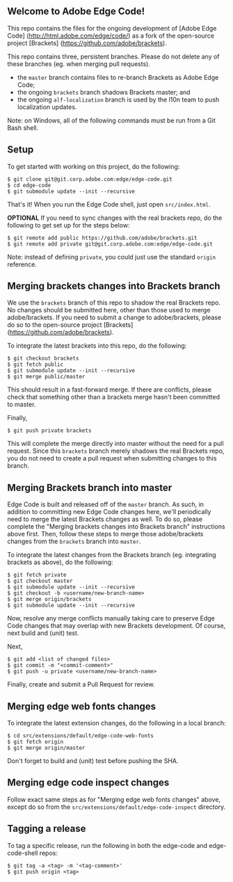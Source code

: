 Welcome to Adobe Edge Code!
---------------------------
 
This repo contains the files for the ongoing development of [Adobe Edge Code] (http://html.adobe.com/edge/code/) as a fork of the open-source project [Brackets] (https://github.com/adobe/brackets).

This repo contains three, persistent branches.  Please do not delete any of these branches (eg. when merging pull requests).
- the `master` branch contains files to re-branch Brackets as Adobe Edge Code;
- the ongoing `brackets` branch shadows Brackets master; and
- the ongoing `alf-localization` branch is used by the l10n team to push localization updates.

Note: on Windows, all of the following commands must be run from a Git Bash shell.

## Setup

To get started with working on this project, do the following:

    $ git clone git@git.corp.adobe.com:edge/edge-code.git
    $ cd edge-code
    $ git submodule update --init --recursive

That's it!  When you run the Edge Code shell, just open `src/index.html`.

**OPTIONAL** If you need to sync changes with the real brackets repo, do the following to get set up for the steps below:

    $ git remote add public https://github.com/adobe/brackets.git
    $ git remote add private git@git.corp.adobe.com:edge/edge-code.git

Note: instead of defining `private`, you could just use the standard `origin` reference.

## Merging brackets changes into Brackets branch

We use the `brackets` branch of this repo to shadow the real Brackets repo.  No changes should be submitted here, other than those used to merge adobe/brackets.  If you need to submit a change to adobe/brackets, please do so to the open-source project [Brackets] (https://github.com/adobe/brackets).

To integrate the latest brackets into this repo, do the following:

    $ git checkout brackets
    $ git fetch public
    $ git submodule update --init --recursive
    $ git merge public/master
    
This should result in a fast-forward merge.  If there are conflicts, please check that something other than a brackets merge hasn't been committed to master.

Finally, 

    $ git push private brackets

This will complete the merge directly into master without the need for a pull request.  Since this `brackets` branch merely shadows the real Brackets repo, you do not need to create a pull request when submitting changes to this branch.

## Merging Brackets branch into master

Edge Code is built and released off of the `master` branch.  As such, in addition to committing new Edge Code changes here, we'll periodically need to merge the latest Brackets changes as well.  To do so, please complete the "Merging brackets changes into Brackets branch" instructions above first.  Then, follow these steps to merge those adobe/brackets changes from the `brackets` branch into `master`.

To integrate the latest changes from the Brackets branch (eg. integrating brackets as above), do the following:

    $ git fetch private
    $ git checkout master
    $ git submodule update --init --recursive
    $ git checkout -b <username/new-branch-name>
    $ git merge origin/brackets
    $ git submodule update --init --recursive
    
Now, resolve any merge conflicts manually taking care to preserve Edge Code changes that may overlap with new Brackets development.  Of course, next build and (unit) test.

Next,

    $ git add <list of changed files>
    $ git commit -m "<commit-comment>"
    $ git push -u private <username/new-branch-name>
    
Finally, create and submit a Pull Request for review.

## Merging edge web fonts changes

To integrate the latest extension changes, do the following in a local branch:

    $ cd src/extensions/default/edge-code-web-fonts
    $ git fetch origin
    $ git merge origin/master

Don't forget to build and (unit) test before pushing the SHA.

## Merging edge code inspect changes

Follow exact same steps as for "Merging edge web fonts changes" above, except do so from the `src/extensions/default/edge-code-inspect` directory.

## Tagging a release
To tag a specific release, run the following in both the edge-code and edge-code-shell repos:

    $ git tag -a <tag> -m '<tag-comment>'
    $ git push origin <tag>
